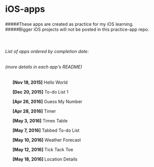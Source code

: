 # iOS-apps
### 
#####These apps are created as practice for my iOS learning.
#####Bigger iOS projects will not be posted in this practice-app repo.
   
<br />  

#####    
###### List of apps ordered by completion date:
###### (more details in each app's README)

&nbsp;&nbsp;&nbsp;&nbsp;&nbsp;&nbsp;**[Nov 18, 2015]** Hello World  

&nbsp;&nbsp;&nbsp;&nbsp;&nbsp;&nbsp;**[Dec 20, 2015]** To-do List 1 

&nbsp;&nbsp;&nbsp;&nbsp;&nbsp;&nbsp;**[Apr 26, 2016]** Guess My Number 

&nbsp;&nbsp;&nbsp;&nbsp;&nbsp;&nbsp;**[Apr 28, 2016]** Timer 

&nbsp;&nbsp;&nbsp;&nbsp;&nbsp;&nbsp;**[May  3, 2016]** Times Table 

&nbsp;&nbsp;&nbsp;&nbsp;&nbsp;&nbsp;**[May  7, 2016]** Tabbed To-do List 

&nbsp;&nbsp;&nbsp;&nbsp;&nbsp;&nbsp;**[May 10, 2016]** Weather Forecast 

&nbsp;&nbsp;&nbsp;&nbsp;&nbsp;&nbsp;**[May 12, 2016]** Tick Tack Toe 

&nbsp;&nbsp;&nbsp;&nbsp;&nbsp;&nbsp;**[May 18, 2016]** Location Details 

